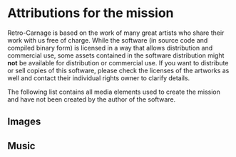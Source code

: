 # Attributions for the <MISSION> mission

Retro-Carnage is based on the work of many great artists who share their work with us free of charge. While the software
(in source code and compiled binary form) is licensed in a way that allows distribution and commercial use, some assets
contained in the software distribution might **not** be available for distribution or commercial use. If you want to
distribute or sell copies of this software, please check the licenses of the artworks as well and contact their
individual rights owner to clarify details.

The following list contains all media elements used to create the <MISSION> mission and have not been created by the
author of the software.

## Images

<IMAGES>

## Music

<MUSIC>
